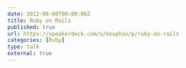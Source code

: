 ```yaml
---
date: 2012-06-08T00:00:00Z
title: Ruby on Rails
published: true
url: https://speakerdeck.com/u/kouphax/p/ruby-on-rails
categories: [Ruby]
type: talk
external: true
---
```

